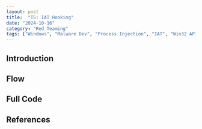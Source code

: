 ```yaml
---
layout: post
title:  "T5: IAT Hooking"
date: "2024-10-16"
category: "Red Teaming"
tags: ["Windows", "Malware Dev", "Process Injection", "IAT", "Win32 API"]
---
```


## Introduction


## Flow


## Full Code



## References
[]()
[]()